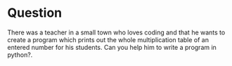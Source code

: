 # Question

There was a teacher in a small town who loves coding and that he wants to create a program which prints out the whole
multiplication table of an entered number for his students. Can you help him to write a program in python?.
